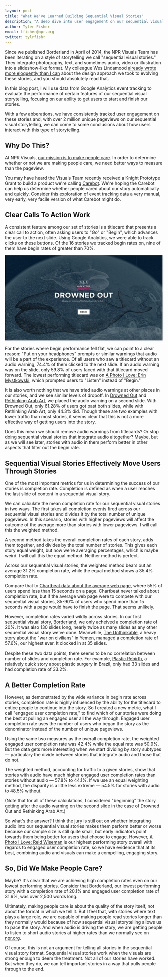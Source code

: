 ```yaml
---
layout: post
title: "What We've Learned Building Sequential Visual Stories"
description: "A deep dive into user engagement on our sequential visual stories"
author: Tyler Fisher
email: tfisher@npr.org
twitter: tylrfishr
---
```


Since we published Borderland in April of 2014, the NPR Visuals Team has been iterating on a style of storytelling we call "sequential visual stories." They integrate photography, text, and sometimes audio, video or illustration into a slideshow-like format. My colleague Wes Lindamood [already wrote more eloquently than I can](https://source.opennews.org/en-US/learning/evolution-nprs-picture-stories/) about the design approach we took to evolving these stories, and you should absolutely read that.

In this blog post, I will use data from Google Analytics event tracking to evaluate the performance of certain features of our sequential visual storytelling, focusing on our ability to get users to start and finish our stories.

With a few abberations, we have consistently tracked user engagement on these stories and, with over 2 million unique pageviews on our sequential visual storytelling, we can come to some conclusions about how users interact with this type of storytelling.

## Why Do This?

At NPR Visuals, [our mission is to make people care](http://hackerjournalist.net/2014/04/24/what-is-your-mission/). In order to determine whether or not we are making people care, we need better ways to measure than the pageview. 

You may have heard the Visuals Team recently received a Knight Prototype Grant to build a product we're calling [Carebot](http://knightfoundation.org/grants/201551645/). We're hoping the Carebot can help us determine whether people cared about our story automatically and quickly. Consider this exploration of event tracking data a very manual, very early, very facile version of what Carebot might do.

## Clear Calls To Action Work

A consistent feature among our set of stories is a titlecard that presents a clear call to action, often asking users to "Go" or "Begin", which advances the user to the next slide. Using Google Analytics, we were able to track clicks on these buttons. Of the 16 stories we tracked begin rates on, nine of them have begin rates of greater than 70%. 

![An example titlecard](/img/posts/titlecard-example.png)

For the stories where begin performance fell flat, we can point to a clear reason: "Put on your headphones" prompts or similar warnings that audio will be a part of the experience. Of all users who saw a titlecard without an audio warning, 74.4% of them clicked to the next slide. If an audio warning was on the slide, only 59.8% of users faced with that titlecard moved forward. The lowest performing titlecard was on [A Photo I Love: Erin Mystkowski](apps.npr.org/lookatthis/posts/mystkowski-loves/), which prompted users to "Listen" instead of "Begin."

<div id="begin"></div>
<script type="text/javascript" src="http://stage-apps.npr.org/dailygraphics/graphics/look-begin-rate-table/js/lib/pym.js"></script>
<script>
    var pymParent = new pym.Parent('begin', 'http://stage-apps.npr.org/dailygraphics/graphics/look-begin-rate-table/child.html', {});
</script>

It is also worth nothing that we have tried audio warnings at other places in our stories, and we see similar levels of dropoff. In [Drowned Out](http://apps.npr.org/lookatthis/posts/whales) and [Rethinking Arab Art](http://apps.npr.org/lookatthis/posts/al-qassemi), we placed the audio warning on a second slide. With Drowned Out, only 61.28% of users got past both slides, while with Rethinking Arab Art, only 44.3% did. Though these are two examples with lower traffic than most stories, it seems clear that this is not a more effective way of getting users into the story.

Does this mean we should remove audio warnings from titlecards? Or stop doing sequential visual stories that integrate audio altogether? Maybe, but as we will see later, stories with audio in them perform better in other aspects that filter out the begin rate.

## Sequential Visual Stories Effectively Move Users Through Stories

One of the most important metrics for us in determining the success of our stories is completion rate. Completion is defined as when a user reaches the last slide of content in a sequential visual story. 

We can calculate the mean completion rate for our sequential visual stories in two ways. The first takes all completion events fired across our sequential visual stories and divides it by the total number of unique pageviews. In this scenario, stories with higher pageviews will affect the outcome of the average more than stories with lower pageviews. I will call this the weighted method.

A second method takes the overall completion rates of each story, adds them together, and divides by the total number of stories. This gives each story equal weight, but now we're averaging percentages, which is maybe weird. I will call this the equal method. Neither method is perfect.

Across our sequential visual stories, the weighted method bears out an average 31.2% completion rate, while the equal method shows a 35.4% completion rate. 

Compare that to [Chartbeat data about the average web page](http://time.com/12933/what-you-think-you-know-about-the-web-is-wrong/), where 55% of users spend less than 15 seconds on a page. Chartbeat never talked about completion rate, but if the average web page were to compete with our sequential visual stories, 85-90% of users who spend more than 15 seconds with a page would have to finish the page. That seems unlikely.

However, completion rates varied wildly across stories. In our first sequential visual story, [Borderland](http://apps.npr.org/borderland), we only acheived a completion rate of 20%. It was also 130 slides long, nearly twice as many slides as any other sequential visual story we've done. Meanwhile, [The Unthinkable](http://apps.npr.org/lookatthis/posts/yemen), a heavy story about the "war on civilians" in Yemen, managed a completion rate of 57.6%, our highest ever. It clocked in at 35 slides. 

Despite these two data points, there seems to be no correlation between number of slides and completion rate. For example, [Plastic Rebirth](http://apps.npr.org/lookatthis/posts/plastic/), a relatively quick story about plastic surgery in Brazil, only had 33 slides and had completion rate of 33.2%.

<div id="correlation"></div>
<script type="text/javascript" src="http://stage-apps.npr.org/dailygraphics/graphics/look-slides-completion/js/lib/pym.js"></script>
<script>
    var pymParent = new pym.Parent('correlation', 'http://stage-apps.npr.org/dailygraphics/graphics/look-slides-completion/child.html', {});
</script>

## A Better Completion Rate

However, as demonstrated by the wide variance in begin rate across stories, completion rate is highly influenced by the ability for the titlecard to entice people to continue into the story. So I created a new metric, what I call "engaged user completion rate," to find which of our stories were doing the best at pulling an engaged user all the way through. Engaged user completion rate uses the number of users who began the story as the denominator instead of the number of unique pageviews.

Using the same two measures as the overall completion rate, the weighted engaged user completion rate was 42.4% while the equal rate was 50.9%. But the data gets more interesting when we start dividing by story subtypes &mdash; particulary the divide between stories that integrate audio and those that do not.

The weighted method, accounting for traffic to a given stories, show that stories with audio have much higher engaged user completion rates than stories without audio &mdash; 57.8% to 44.1%. If we use an equal weighting method, the disparity is a little less extreme &mdash; 54.5% for stories with audio to 48.5% without. 

(Note that for all of these calculations, I considered "beginning" the story getting after the audio warning on the second slide in the case of Drowned Out and Rethinking Arab Art.)

So what's the answer? I think the jury is still out on whether integrating audio into our sequential visual stories makes them perform better or worse because our sample size is still quite small, but early indicators point towards them being better for users that choose to engage. However, [A Photo I Love: Reid Wiseman](http://apps.npr.org/lookatthis/posts/spacepix) is our highest performing story overall with regards to engaged user completion rate, so we have evidence that at its best, combining audio and visuals can make a compelling, engaging story.

<div id="completion"></div>
<script type="text/javascript" src="http://stage-apps.npr.org/dailygraphics/graphics/look-completion-rate-table/js/lib/pym.js"></script>
<script>
    var pymParent = new pym.Parent('completion', 'http://stage-apps.npr.org/dailygraphics/graphics/look-completion-rate-table/child.html', {});
</script>

## So, Did We Make People Care?

Maybe? It's clear that we are achieving high completion rates even on our lowest performing stories. Consider that Borderland, our lowest performing story with a completion rate of 20.1% and engaged user completion rate of 31.6%, was over 2,500 words long. 

Ultimately, making people care is about the quality of the story itself, not about the format in which we tell it. But I feel that, with stories where text plays a large role, we are capable of making people read stories longer than they normally would because of how sequential visual storytelling allows us to pace the story. And when audio is driving the story, we are getting people to listen to short audio stories at higher rates than we normally see on [npr.org](http://npr.org).

Of course, this is not an argument for telling all stories in the sequential visual story format. Sequential visual stories work when the visuals are strong enough to deem the treatment. Not all of our stories have worked. But when they do, we can tell important stories in a way that pulls people through to the end.